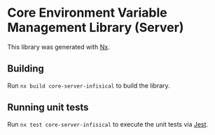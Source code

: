 <!-- START header -->

<!-- END header -->

# Core Environment Variable Management Library (Server)

<!-- START doctoc -->
<!-- END doctoc -->

This library was generated with [Nx](https://nx.dev).

## Building

Run `nx build core-server-infisical` to build the library.

## Running unit tests

Run `nx test core-server-infisical` to execute the unit tests via [Jest](https://jestjs.io).

<!-- START footer -->

<!-- END footer -->
